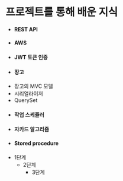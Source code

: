 # 프로젝트를 통해 배운 지식

- #### REST API
- #### AWS
- #### JWT 토큰 인증
- #### 장고
 + 장고의 MVC 모델
 + 시리얼라이저
 + QuerySet
- #### 작업 스케쥴러
- #### 자카드 알고리즘
- #### Stored procedure

* 1단계
  - 2단계
    + 3단계
